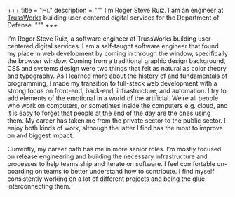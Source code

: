 +++
title = "Hi."
description = """
I'm Roger Steve Ruiz. I am an engineer at <a href="https://truss.works"
class="underline hover:no-underline text-rosewater hover:text-inherit"
rel="noopener" target="_blank" title="TrussWorks, LLC">TrussWorks</a> building
user-centered digital services for the Department of Defense.
"""
+++

I‘m Roger Steve Ruiz, a software engineer at TrussWorks building user-centered
digital services. I am a self-taught software engineer that found my place in
web development by coming in through the window, specifically the browser
window. Coming from a traditional graphic design background, CSS and systems
design were two things that felt as natural as color theory and typography. As I
learned more about the history of and fundamentals of programming, I made my
transition to full-stack web development with a strong focus on front-end,
back-end, infrastructure, and automation. I try to add elements of the emotional
in a world of the artificial. We’re all people who work on computers, or
sometimes inside the computers e.g. cloud, and it is easy to forget that people
at the end of the day are the ones using them. My career has taken me from the
private sector to the public sector. I enjoy both kinds of work, although the
latter I find has the most to improve on and biggest impact.

Currently, my career path has me in more senior roles. I’m mostly focused on
release engineering and building the necessary infrastructure and processes to
help teams ship and iterate on software. I feel comfortable on-boarding on teams
to better understand how to contribute. I find myself consistently working on a
lot of different projects and being the glue interconnecting them.
